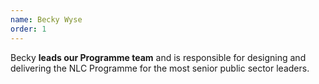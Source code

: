 ```yaml
---
name: Becky Wyse
order: 1
---
```


Becky **leads our Programme team** and is responsible for designing and delivering the NLC Programme for the most senior public sector leaders.
